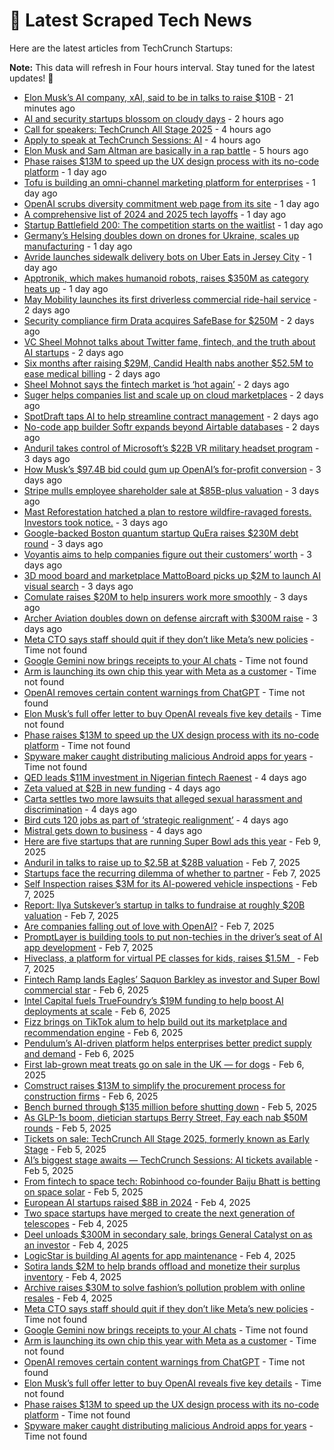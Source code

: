 
# 📰 Latest Scraped Tech News

Here are the latest articles from TechCrunch Startups:

**Note:** This data will refresh in Four hours interval. Stay tuned for the latest updates! 🔄
- [Elon Musk’s AI company, xAI, said to be in talks to raise $10B](https://techcrunch.com/2025/02/14/elon-musks-ai-company-xai-said-to-be-in-talks-to-raise-10b/) - 21 minutes ago
- [AI and security startups blossom on cloudy days](https://techcrunch.com/2025/02/14/ai-and-security-startups-blossom-on-cloudy-days/) - 2 hours ago
- [Call for speakers: TechCrunch All Stage 2025](https://techcrunch.com/2025/02/14/call-for-speakers-techcrunch-all-stage-2025/) - 4 hours ago
- [Apply to speak at TechCrunch Sessions: AI](https://techcrunch.com/2025/02/14/apply-to-speak-at-techcrunch-sessions-ai/) - 4 hours ago
- [Elon Musk and Sam Altman are basically in a rap battle](https://techcrunch.com/podcast/elon-musk-and-sam-altman-are-basically-in-a-rap-battle/) - 5 hours ago
- [Phase raises $13M to speed up the UX design process with its no-code platform](https://techcrunch.com/2025/02/13/phase-raises-13m-launches-its-no-code-platform-out-of-beta-to-challenge-figma/) - 1 day ago
- [Tofu is building an omni-channel marketing platform for enterprises](https://techcrunch.com/2025/02/13/tofu-is-building-a-omni-channel-marketing-platform-for-enterprises/) - 1 day ago
- [OpenAI scrubs diversity commitment web page from its site](https://techcrunch.com/2025/02/13/openai-scrubs-diversity-commitment-web-page-from-its-site/) - 1 day ago
- [A comprehensive list of 2024 and 2025 tech layoffs](https://techcrunch.com/2025/02/13/tech-layoffs-2024-list/) - 1 day ago
- [Startup Battlefield 200: The competition starts on the waitlist](https://techcrunch.com/2025/02/13/startup-battlefield-200-the-competition-starts-on-the-waitlist/) - 1 day ago
- [Germany’s Helsing doubles down on drones for Ukraine, scales up manufacturing](https://techcrunch.com/2025/02/13/germanys-helsing-doubles-down-on-drones-for-ukraine-scales-up-manufacturing/) - 1 day ago
- [Avride launches sidewalk delivery bots on Uber Eats in Jersey City](https://techcrunch.com/2025/02/13/avride-launches-sidewalk-delivery-bots-on-uber-eats-in-jersey-city/) - 1 day ago
- [Apptronik, which makes humanoid robots, raises $350M as category heats up](https://techcrunch.com/2025/02/13/apptronik-raises-350m-to-build-humanoid-robots-with-help-from-google/) - 1 day ago
- [May Mobility launches its first driverless commercial ride-hail service](https://techcrunch.com/2025/02/12/may-mobility-launches-its-first-driverless-commercial-ride-hail-service/) - 2 days ago
- [Security compliance firm Drata acquires SafeBase for $250M](https://techcrunch.com/2025/02/12/security-compliance-firm-drata-acquires-safebase-for-250m/) - 2 days ago
- [VC Sheel Mohnot talks about Twitter fame, fintech, and the truth about AI startups](https://techcrunch.com/2025/02/12/vc-sheel-mohnot-talks-about-twitter-fame-fintech-and-the-truth-about-ai-startups/) - 2 days ago
- [Six months after raising $29M, Candid Health nabs another $52.5M to ease medical billing](https://techcrunch.com/2025/02/12/six-months-after-raising-29m-candid-health-nabs-another-52-5m-to-ease-medical-billing/) - 2 days ago
- [Sheel Mohnot says the fintech market is ‘hot again’](https://techcrunch.com/podcast/sheel-mohnot-says-the-fintech-market-is-hot-again/) - 2 days ago
- [Suger helps companies list and scale up on cloud marketplaces](https://techcrunch.com/2025/02/12/suger-helps-companies-list-and-scale-up-on-cloud-marketplaces/) - 2 days ago
- [SpotDraft taps AI to help streamline contract management](https://techcrunch.com/2025/02/12/spotdraft-taps-ai-to-help-streamline-contract-management/) - 2 days ago
- [No-code app builder Softr expands beyond Airtable databases](https://techcrunch.com/2025/02/12/no-code-app-builder-softr-expands-beyond-airtable-databases/) - 2 days ago
- [Anduril takes control of Microsoft’s $22B VR military headset program](https://techcrunch.com/2025/02/11/anduril-takes-control-of-microsofts-22b-vr-military-headset-program/) - 3 days ago
- [How Musk’s $97.4B bid could gum up OpenAI’s for-profit conversion](https://techcrunch.com/2025/02/11/how-musks-97-4b-bid-could-gum-up-openais-for-profit-conversion/) - 3 days ago
- [Stripe mulls employee shareholder sale at $85B-plus valuation](https://techcrunch.com/2025/02/11/stripe-mulls-employee-shareholder-sale-at-85b-plus-valuation/) - 3 days ago
- [Mast Reforestation hatched a plan to restore wildfire-ravaged forests. Investors took notice.](https://techcrunch.com/2025/02/11/mast-reforestation-hatched-a-plan-to-restore-wildfire-ravaged-forests-investors-took-notice/) - 3 days ago
- [Google-backed Boston quantum startup QuEra raises $230M debt round](https://techcrunch.com/2025/02/11/google-leads-230m-convertible-note-for-boston-quantum-computing-startup-quera/) - 3 days ago
- [Voyantis aims to help companies figure out their customers’ worth](https://techcrunch.com/2025/02/11/voyantis-aims-to-help-companies-figure-out-their-customers-worth/) - 3 days ago
- [3D mood board and marketplace MattoBoard picks up $2M to launch AI visual search](https://techcrunch.com/2025/02/11/mattoboard-picks-up-2m-to-bring-ai-visual-search-to-its-3d-mood-board-for-designers/) - 3 days ago
- [Comulate raises $20M to help insurers work more smoothly](https://techcrunch.com/2025/02/11/insurance-cos-stand-to-lose-billions-from-disasters-like-the-la-fires-comulate-raises-20m-to-build-tech-to-help-them-work-more-smoothly/) - 3 days ago
- [Archer Aviation doubles down on defense aircraft with $300M raise](https://techcrunch.com/2025/02/11/archer-aviation-doubles-down-on-defense-aircraft-with-fresh-300m/) - 3 days ago
- [Meta CTO says staff should quit if they don’t like Meta’s new policies](https://techcrunch.com/2025/02/13/meta-cto-says-staff-should-quit-if-they-dont-like-metas-new-policies/) - Time not found
- [Google Gemini now brings receipts to your AI chats](https://techcrunch.com/2025/02/13/google-gemini-now-brings-receipts-to-your-ai-chats/) - Time not found
- [Arm is launching its own chip this year with Meta as a customer](https://techcrunch.com/2025/02/13/arm-is-launching-its-own-chip-this-year-with-meta-as-a-customer/) - Time not found
- [OpenAI removes certain content warnings from ChatGPT](https://techcrunch.com/2025/02/13/openai-removes-certain-content-warnings-from-chatgpt/) - Time not found
- [Elon Musk’s full offer letter to buy OpenAI reveals five key details](https://techcrunch.com/2025/02/13/eon-musks-full-offer-letter-to-buy-openai-reveals-five-key-details/) - Time not found
- [Phase raises $13M to speed up the UX design process with its no-code platform](https://techcrunch.com/2025/02/13/phase-raises-13m-launches-its-no-code-platform-out-of-beta-to-challenge-figma/) - Time not found
- [Spyware maker caught distributing malicious Android apps for years](https://techcrunch.com/2025/02/13/spyware-maker-caught-distributing-malicious-android-apps-for-years/) - Time not found
- [QED leads $11M investment in Nigerian fintech Raenest](https://techcrunch.com/2025/02/11/qed-leads-11m-investment-in-nigerian-fintech-raenest/) - 4 days ago
- [Zeta valued at $2B in new funding](https://techcrunch.com/2025/02/10/zeta-valued-at-2b-in-new-funding/) - 4 days ago
- [Carta settles two more lawsuits that alleged sexual harassment and discrimination](https://techcrunch.com/2025/02/10/carta-settles-two-more-lawsuits-that-alleged-sexual-harassment-and-discrimination/) - 4 days ago
- [Bird cuts 120 jobs as part of ‘strategic realignment’](https://techcrunch.com/2025/02/10/bird-cuts-120-jobs-as-part-of-strategic-realignment/) - 4 days ago
- [Mistral gets down to business](https://techcrunch.com/2025/02/10/mistral-gets-down-to-business/) - 4 days ago
- [Here are five startups that are running Super Bowl ads this year](https://techcrunch.com/2025/02/09/here-are-five-startups-that-are-running-super-bowl-ads-this-year/) - Feb 9, 2025
- [Anduril in talks to raise up to $2.5B at $28B valuation](https://techcrunch.com/2025/02/07/anduril-in-talks-to-raise-up-to-2-5b-at-28b-valuation/) - Feb 7, 2025
- [Startups face the recurring dilemma of whether to partner](https://techcrunch.com/2025/02/07/startups-face-the-recurring-dilemma-of-partnering-or-not/) - Feb 7, 2025
- [Self Inspection raises $3M for its AI-powered vehicle inspections](https://techcrunch.com/2025/02/07/self-inspection-raises-3m-for-its-ai-powered-vehicle-inspections/) - Feb 7, 2025
- [Report: Ilya Sutskever’s startup in talks to fundraise at roughly $20B valuation](https://techcrunch.com/2025/02/07/report-ilya-sutskevers-startup-in-talks-to-fundraise-at-roughly-20b-valuation/) - Feb 7, 2025
- [Are companies falling out of love with OpenAI?](https://techcrunch.com/podcast/are-companies-falling-out-of-love-with-openai/) - Feb 7, 2025
- [PromptLayer is building tools to put non-techies in the driver’s seat of AI app development](https://techcrunch.com/2025/02/07/promptlayer-is-building-tools-to-put-non-techies-in-the-drivers-seat-of-ai-app-development/) - Feb 7, 2025
- [Hiveclass, a platform for virtual PE classes for kids, raises $1.5M  ](https://techcrunch.com/2025/02/07/hiveclass-a-platform-for-virtual-pe-classes-for-kids-raises-1-5m/) - Feb 7, 2025
- [Fintech Ramp lands Eagles’ Saquon Barkley as investor and Super Bowl commercial star](https://techcrunch.com/2025/02/06/fintech-ramp-lands-eagles-saquon-barkley-as-investor-and-super-bowl-commercial-star/) - Feb 6, 2025
- [Intel Capital fuels TrueFoundry’s $19M funding to help boost AI deployments at scale](https://techcrunch.com/2025/02/06/intel-capital-fuels-truefoundrys-19m-funding-to-help-boost-ai-deployments-at-scale/) - Feb 6, 2025
- [Fizz brings on TikTok alum to help build out its marketplace and recommendation engine](https://techcrunch.com/2025/02/06/fizz-brings-on-tiktok-alum-to-help-build-out-its-marketplace-and-recommendation-engine/) - Feb 6, 2025
- [Pendulum’s AI-driven platform helps enterprises better predict supply and demand](https://techcrunch.com/2025/02/06/pendulums-ai-driven-platform-helps-enterprises-better-predict-supply-and-demand/) - Feb 6, 2025
- [First lab-grown meat treats go on sale in the UK — for dogs](https://techcrunch.com/2025/02/06/first-lab-grown-meat-treats-go-on-sale-in-the-uk-for-dogs/) - Feb 6, 2025
- [Comstruct raises $13M to simplify the procurement process for construction firms](https://techcrunch.com/2025/02/06/comstruct-a-platform-to-digitize-the-construction-industry-raises-135-million/) - Feb 6, 2025
- [Bench burned through $135 million before shutting down](https://techcrunch.com/2025/02/05/bench-burned-through-135-million-before-shutting-down/) - Feb 5, 2025
- [As GLP-1s boom, dietician startups Berry Street, Fay each nab $50M rounds](https://techcrunch.com/2025/02/05/as-glp1s-boom-dietician-startups-berry-street-fay-each-nab-50m-rounds/) - Feb 5, 2025
- [Tickets on sale: TechCrunch All Stage 2025, formerly known as Early Stage](https://techcrunch.com/2025/02/05/tickets-on-sale-techcrunch-all-stage-2025-formerly-known-as-early-stage/) - Feb 5, 2025
- [AI’s biggest stage awaits — TechCrunch Sessions: AI tickets available](https://techcrunch.com/2025/02/05/ais-biggest-stage-awaits-techcrunch-sessions-ai-tickets-available/) - Feb 5, 2025
- [From fintech to space tech: Robinhood co-founder Baiju Bhatt is betting on space solar](https://techcrunch.com/podcast/from-fintech-to-space-tech-robinhood-co-founder-baiju-bhatt-is-betting-on-space-solar/) - Feb 5, 2025
- [European AI startups raised $8B in 2024](https://techcrunch.com/2025/02/04/european-ai-startups-raised-8-billion-in-2024/) - Feb 4, 2025
- [Two space startups have merged to create the next generation of telescopes](https://techcrunch.com/2025/02/04/two-space-startups-have-merged-to-create-the-next-generation-of-telescopes/) - Feb 4, 2025
- [Deel unloads $300M in secondary sale, brings General Catalyst on as an investor](https://techcrunch.com/2025/02/04/deel-unloads-300m-in-secondary-sale-brings-general-catalyst-on-as-an-investor/) - Feb 4, 2025
- [LogicStar is building AI agents for app maintenance](https://techcrunch.com/2025/02/04/logicstar-is-building-ai-agents-for-app-maintenance/) - Feb 4, 2025
- [Sotira lands $2M to help brands offload and monetize their surplus inventory](https://techcrunch.com/2025/02/04/sotira-lands-2m-to-help-brands-offload-and-monetize-their-surplus-inventory/) - Feb 4, 2025
- [Archive raises $30M to solve fashion’s pollution problem with online resales](https://techcrunch.com/2025/02/04/archive-raises-30m-to-solve-fashions-pollution-problem-with-online-resales/) - Feb 4, 2025
- [Meta CTO says staff should quit if they don’t like Meta’s new policies](https://techcrunch.com/2025/02/13/meta-cto-says-staff-should-quit-if-they-dont-like-metas-new-policies/) - Time not found
- [Google Gemini now brings receipts to your AI chats](https://techcrunch.com/2025/02/13/google-gemini-now-brings-receipts-to-your-ai-chats/) - Time not found
- [Arm is launching its own chip this year with Meta as a customer](https://techcrunch.com/2025/02/13/arm-is-launching-its-own-chip-this-year-with-meta-as-a-customer/) - Time not found
- [OpenAI removes certain content warnings from ChatGPT](https://techcrunch.com/2025/02/13/openai-removes-certain-content-warnings-from-chatgpt/) - Time not found
- [Elon Musk’s full offer letter to buy OpenAI reveals five key details](https://techcrunch.com/2025/02/13/eon-musks-full-offer-letter-to-buy-openai-reveals-five-key-details/) - Time not found
- [Phase raises $13M to speed up the UX design process with its no-code platform](https://techcrunch.com/2025/02/13/phase-raises-13m-launches-its-no-code-platform-out-of-beta-to-challenge-figma/) - Time not found
- [Spyware maker caught distributing malicious Android apps for years](https://techcrunch.com/2025/02/13/spyware-maker-caught-distributing-malicious-android-apps-for-years/) - Time not found